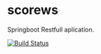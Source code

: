 # scorews

Springboot Restfull aplication.

[![Build Status](https://travis-ci.org/fefedao/scorews.svg?branch=master)](https://travis-ci.org/fefedao/scorews)